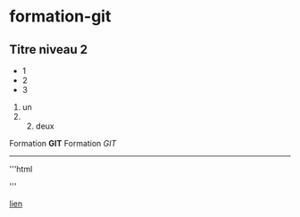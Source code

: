 # formation-git
## Titre niveau 2

+ 1
+ 2
+ 3

1. un
2. 2. deux

Formation **GIT**
Formation *GIT*

---

'''html
<html></html>
'''

[lien](http://google.fr)
